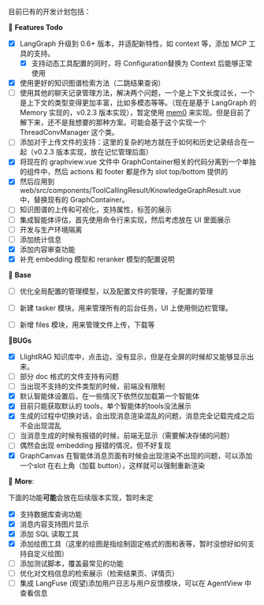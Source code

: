 目前已有的开发计划包括：

💭 **Features Todo**
- [x] LangGraph 升级到 0.6+ 版本，并适配新特性，如 context 等，添加 MCP 工具的支持。
    - [x] 支持动态工具配置的同时，将 Configuration替换为 Context 后能够正常使用
- [x] 使用更好的知识图谱检索方法（二跳结果查询）
- [ ] 使用其他的聊天记录管理方法，解决两个问题，一个是上下文长度过长，一个是上下文的类型变得更加丰富，比如多模态等等。（现在是基于 LangGraph 的 Memory 实现的，v0.2.3 版本实现），暂定使用 [mem0](github.com/mem0ai/mem0) 来实现。但是目前了解下来，还不是我想要的那种方案。可能会基于这个实现一个 ThreadConvManager 这个类。
- [ ] 添加对于上传文件的支持：这里的复杂的地方就在于如何和历史记录结合在一起（v0.2.3 版本实现，放在记忆管理后面）
- [x] 将现在的 graphview.vue 文件中 GraphContainer相关的代码分离到一个单独的组件中，然后 actions 和 footer 都是作为 slot top/bottom 提供的
- [x] 然后应用到 web/src/components/ToolCallingResult/KnowledgeGraphResult.vue 中，替换现有的 GraphContainer。
- [ ] 知识图谱的上传和可视化，支持属性，标签的展示
- [ ] 集成智能体评估，首先使用命令行来实现，然后考虑放在 UI 里面展示
- [ ] 开发与生产环境隔离
- [ ] 添加统计信息
- [x] 添加内容审查功能
- [x] 补充 embedding 模型和 reranker 模型的配置说明

📝 **Base**

- [ ] 优化全局配置的管理模型，以及配置文件的管理，子配置的管理
- [ ] 新建 tasker 模块，用来管理所有的后台任务，UI 上使用侧边栏管理。
- [ ] 新增 files 模块，用来管理文件上传，下载等


🐛**BUGs**
- [x] LlightRAG 知识库中，点击边，没有显示，但是在全屏的时候却又能够显示出来。
- [ ] 部分 doc 格式的文件支持有问题
- [ ] 当出现不支持的文件类型的时候，前端没有限制
- [x] 默认智能体设置后，在一些情况下依然仅加载第一个智能体
- [x] 目前只能获取默认的 tools，单个智能体的tools没法展示
- [x] 生成的过程中切换对话，会出现消息渲染混乱的问题，消息完全记载完成之后不会出现混乱
- [ ] 当消息生成的时候有报错的时候，前端无显示（需要解决存储的问题）
- [ ] 偶然会出现 embedding 报错的情况，但不好复现
- [x] GraphCanvas 在智能体消息页面有时候会出现渲染不出现的问题，可以添加一个slot 在右上角（加载 button），这样就可以强制重新渲染

💯 **More**:

下面的功能**可能**会放在后续版本实现，暂时未定

- [x] 支持数据库查询功能
- [x] 消息内容支持图片显示
- [x] 添加 SQL 读取工具
- [x] 添加绘图工具（这里的绘图是指绘制固定格式的图和表等，暂时没想好如何支持自定义绘图）
- [ ] 添加测试脚本，覆盖最常见的功能
- [ ] 优化对文档信息的检索展示（检索结果页、详情页）
- [ ] 集成 LangFuse (观望)添加用户日志与用户反馈模块，可以在 AgentView 中查看信息